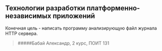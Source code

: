 ## Технологии разработки платформенно-независимых приложений 
Конечная цель - написать программу анализирующую файл журнала HTTP сервера.

> #####Бабай Александр, 2 курс, ПОИТ 131


